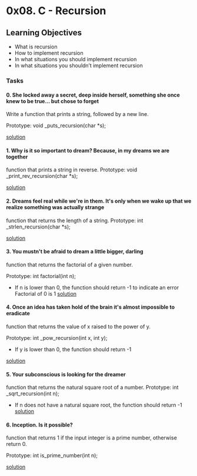 # 0x08. C - Recursion

## Learning Objectives
- What is recursion
- How to implement recursion
- In what situations you should implement recursion
- In what situations you shouldn’t implement recursion

### Tasks

#### 0. She locked away a secret, deep inside herself, something she once knew to be true... but chose to forget
Write a function that prints a string, followed by a new line.

Prototype: void _puts_recursion(char *s);

[solution](/0x08-recursion/0-puts_recursion.c)

#### 1. Why is it so important to dream? Because, in my dreams we are together
function that prints a string in reverse.
Prototype: void _print_rev_recursion(char *s);

[solution](/0x08-recursion/1-print_rev_recursion.c)

#### 2. Dreams feel real while we're in them. It's only when we wake up that we realize something was actually strange
function that returns the length of a string.
Prototype: int _strlen_recursion(char *s);

[solution](/0x08-recursion/2-strlen_recursion.c)

#### 3. You mustn't be afraid to dream a little bigger, darling
function that returns the factorial of a given number.

Prototype: int factorial(int n);
- If n is lower than 0, the function should return -1 to indicate an error
Factorial of 0 is 1
[solution](/0x08-recursion/3-factorial.c)

#### 4. Once an idea has taken hold of the brain it's almost impossible to eradicate
function that returns the value of x raised to the power of y.

Prototype: int _pow_recursion(int x, int y);
- If y is lower than 0, the function should return -1

[solution](/0x08-recursion/4-pow_recursion.c)

#### 5. Your subconscious is looking for the dreamer
function that returns the natural square root of a number. 
Prototype: int _sqrt_recursion(int n);
- If n does not have a natural square root, the function should return -1
[solution](/0x08-recursion/5-sqrt_recursion.c)


#### 6. Inception. Is it possible?
 function that returns 1 if the input integer is a prime number, otherwise return 0.

Prototype: int is_prime_number(int n);

[solution](/0x08-recursion/6-is_prime_number.c)
